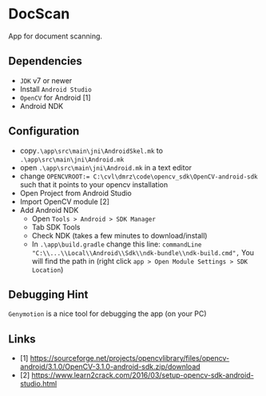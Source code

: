 # DocScan
App for document scanning.


## Dependencies
- `JDK` v7 or newer
- Install `Android Studio`
- `OpenCV` for Android [1]
- Android NDK

## Configuration
- copy`.\app\src\main\jni\AndroidSkel.mk` to `.\app\src\main\jni\Android.mk`
- open `.\app\src\main\jni\Android.mk` in a text editor
- change `OPENCVROOT:= C:\cvl\dmrz\code\opencv_sdk\OpenCV-android-sdk` such that
it points to your opencv installation
- Open Project from Android Studio
- Import OpenCV module [2]
- Add Android NDK
  - Open `Tools > Android > SDK Manager`
  - Tab SDK Tools
  - Check NDK (takes a few minutes to download/install)
  - In `.\app\build.gradle` change this line:
    `commandLine "C:\\...\\Local\\Android\\Sdk\\ndk-bundle\\ndk-build.cmd",`
    You will find the path in (right click `app > Open Module Settings > SDK Location`)

## Debugging Hint
 `Genymotion` is a nice tool for debugging the app (on your PC)



## Links
- [1] https://sourceforge.net/projects/opencvlibrary/files/opencv-android/3.1.0/OpenCV-3.1.0-android-sdk.zip/download
- [2] https://www.learn2crack.com/2016/03/setup-opencv-sdk-android-studio.html

